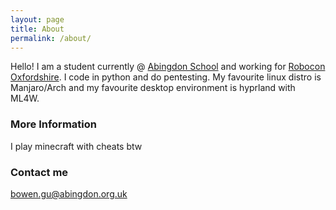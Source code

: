 ```yaml
---
layout: page
title: About
permalink: /about/
---
```


Hello! I am a student currently @ [Abingdon School](https://abingdon.org.uk) and working for [Robocon Oxfordshire](https://roboconoxon.org.uk). I code in python and do pentesting. My favourite linux distro is Manjaro/Arch and my favourite desktop environment is hyprland with ML4W.  

### More Information

I play minecraft with cheats btw

### Contact me

[bowen.gu@abingdon.org.uk](mailto:bowen.gu@abingdon.org.uk)
